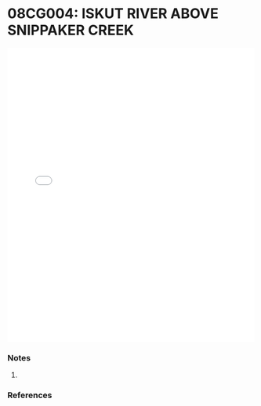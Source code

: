 # 08CG004: ISKUT RIVER ABOVE SNIPPAKER CREEK

<iframe src="/distribution_estimation/_static/stations/08CG004_fdc.html" width="100%" height="600" frameborder="0"></iframe>

### Notes
1. 

### References

